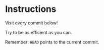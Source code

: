 # Instructions

Visit every commit below!

Try to be as efficient as you can.

Remember: `HEAD` points to the current commit.
